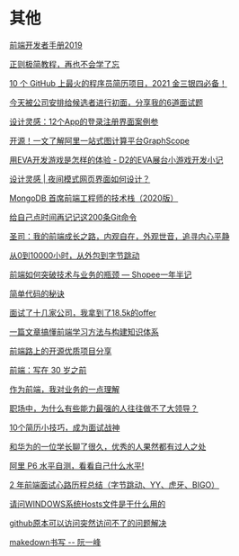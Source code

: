 # 其他

[前端开发者手册2019](https://frontendmasters.com/books/front-end-handbook/2019/)

[正则极简教程，再也不会学了忘](https://mp.weixin.qq.com/s/TUuAw5tIfV2k4SBxsB3YDA)

[10 个 GitHub 上最火的程序员简历项目，2021 金三银四必备！](https://mp.weixin.qq.com/s/gjS_SriLH8ypdQ-UgiIbFg)

[今天被公司安排给候选者进行初面，分享我的6道面试题](https://mp.weixin.qq.com/s/qorNgvqlTdXsnSOpUUcriw)

[设计灵感：12个App的登录注册界面案例参](https://mp.weixin.qq.com/s/ivJQ7fGZbd8AVzM0mLS3BA)

[开源！一文了解阿里一站式图计算平台GraphScope](https://mp.weixin.qq.com/s?__biz=MzIzOTU0NTQ0MA==&mid=2247501458&idx=1&sn=22bf5523ec0c03c9cc1f9627f6f2aac2&chksm=e92afb9dde5d728b8235446141e4ab95301622c71c9e43746ad0aab7eeae78d97841922c8ac7&scene=126&sessionid=1608266060&key=b32b778d3cd3c4263e207ec8ab9d2b18e46056f49ae1646b205d10e56ebf2412c2bcd6e069913e349ee26441cbd958593d118c09b9d6a7284b4e4745374386e8fe65ec01f0dc84d780b0110d79ad6b6fe367016ddf63463af9bd64b77280f1869a8fbc8df09c179907ead4e648c367dfc3568c165663fa790d33e45952531b23&ascene=1&uin=Mzc2MjkyMjk0MQ%3D%3D&devicetype=Windows+10+x64&version=6300002f&lang=zh_CN&exportkey=Ayd4WST%2FMHD8Trg5HP7iPnw%3D&pass_ticket=DwgVNSSUlPdP0Oz%2FhiWdUHhMDl%2Fbr1k%2BKUVWM5PaLxPRpZq47fp88jOXm5t8m7mm&wx_header=0)

[用EVA开发游戏是怎样的体验 - D2的EVA展台小游戏开发小记](https://mp.weixin.qq.com/s?__biz=MzI5NjM5NDQxMg==&mid=2247488351&idx=1&sn=5a90de7572f32f2e93a5459d16742c3b&chksm=ec44589cdb33d18a6ca6e59c00e95162889e5c8f13774e71f4589487388d0940a1a9329b3fc1&scene=126&sessionid=1608266091&key=3712d248eda753bf2fd3954f166ee08ca2708f40a2d61b780eaf627ed9d6aaa270a61d5c9c16e2a34187cf425a4c6fc9d3806ebbc1eb44cc46ae7c14d934befe34a16ef11c4dcbe9d191b1910355fa7d31ba74d02f46dc2918bd2140a06be7422ca82cb5732314e6b7a60ec85aae6b629dbc8fd6f82f9d0d5656361f5adbbd17&ascene=1&uin=Mzc2MjkyMjk0MQ%3D%3D&devicetype=Windows+10+x64&version=6300002f&lang=zh_CN&exportkey=A2sp8MAnMdmf7lLIyfBY%2BDQ%3D&pass_ticket=DwgVNSSUlPdP0Oz%2FhiWdUHhMDl%2Fbr1k%2BKUVWM5PaLxPRpZq47fp88jOXm5t8m7mm&wx_header=0)

[设计灵感 | 夜间模式网页界面如何设计？](https://mp.weixin.qq.com/s?__biz=MzAxODE2MjM1MA==&mid=2651564638&idx=3&sn=b4962c6267602035c546e7e95f7d63af&chksm=80257d9fb752f489a01108de350903b2152d9c39ef95b1d5bb8f112391fe7888bc05c98e1b2a&scene=126&sessionid=1608264354&key=3712d248eda753bf190b2e382477326019862057d25bf68ccb0bfa653b672036868bfdbc6cf3313970364e6a277413b89a00ae8675cf08d0ad97e85a0dfac1db9911d30c500d3b0dafb19e2938c6a9df546ea8e8f545629836cf7b502673ba50919541d2a5b38e545dd0837618eb9e459bfbdc16529b6c1142cc169fe7ab78b8&ascene=1&uin=Mzc2MjkyMjk0MQ%3D%3D&devicetype=Windows+10+x64&version=6300002f&lang=zh_CN&exportkey=AwMdG85fqhRzLowKzZJiSVA%3D&pass_ticket=DwgVNSSUlPdP0Oz%2FhiWdUHhMDl%2Fbr1k%2BKUVWM5PaLxPRpZq47fp88jOXm5t8m7mm&wx_header=0)

[MongoDB 首席前端工程师的技术栈（2020版）](https://mp.weixin.qq.com/s?__biz=MzAxODE2MjM1MA==&mid=2651564638&idx=1&sn=a5881543ceee0f5a434b6dae4ce9b81e&chksm=80257d9fb752f48994f3cdfd97e7c3767f14ec526cd9036f2a4c9e3062f4cf2b21002d6a25ac&scene=126&sessionid=1608264354&key=e5a6f4840bcd614c58325559fb000273a619e8123658df64e6a9ed531d9dca9744f6451ab8728ccac64ee6f79d4c9d55a49316087ad85ef3fe93adfdb57db4365ff7d9e80e497e6cf840a472b0ff2ecf39e2c7c0de19d5371f55dc3f3b0a876dba313074300e753f7d949a6d8f3bb85a9ec8b82714d8f4c5df1d16387e647376&ascene=1&uin=Mzc2MjkyMjk0MQ%3D%3D&devicetype=Windows+10+x64&version=6300002f&lang=zh_CN&exportkey=A2DEenpX1tjJgUjr1bRgOUA%3D&pass_ticket=DwgVNSSUlPdP0Oz%2FhiWdUHhMDl%2Fbr1k%2BKUVWM5PaLxPRpZq47fp88jOXm5t8m7mm&wx_header=0)

[给自己点时间再记记这200条Git命令](https://mp.weixin.qq.com/s?__biz=MzA4Nzg0MDM5Nw==&mid=2247489504&idx=2&sn=e0165a16fd959ec8c0d95b0dd5d0c173&chksm=90321402a7459d144f84131ac6225b84e357e34f93eaf222df8394f73eec6fa72ebd7396aa5a&scene=126&sessionid=1608191188&key=3712d248eda753bfe2d75562613d928c55d11d78488c0b412a5e15dd2f6fbaa7b1bf29042ff485e5a3c60c672fd5fe3bcbfd733a5a295129ff182dc385a39ebd175e8761cabd867e7899c657dcdcb12509d130153ab0b35e8379e8ae7da1f5f80dbc9f05379e5d8b78a7ae4f90f5f849028117818a7ae7837da86198d6a5a881&ascene=1&uin=Mzc2MjkyMjk0MQ%3D%3D&devicetype=Windows+10+x64&version=62090529&lang=zh_CN&exportkey=AzyormDWh0S0RyWaDLOx%2BxU%3D&pass_ticket=sU5YMpGD3HAtizhOOKwhBidWxja5%2FiXWfFY8%2FxXhyFFjWwFHbCOMrAyC2wluKMlW&wx_header=0)

[圣司：我的前端成长之路，内观自在，外观世音，追寻内心平静](https://mp.weixin.qq.com/s?__biz=MzU2MzM2NzU0NA==&mid=2247488682&idx=1&sn=70fcd525c558410639a059787942125b&chksm=fc5a0fbdcb2d86ab0ab272e7ce38c8cc211a2c2c7137fa5c68d0eed500d1016c12964a45ad43&mpshare=1&scene=24&srcid=11259TnZ4dDyGMfol5dgq1Fe&sharer_sharetime=1606785889680&sharer_shareid=18af4598a510ab1911de864d55f65d3a&key=e5a6f4840bcd614ce70faaf69966c1f8bc8eee5b4dd4221f7feb2617a0de0a0ee02b02137b2608dda2923a67c5546c0c488d368dd4eef81a221439da232e67db2d87055aa9b92b858c8388b71c65f21faddc54f5e8001b12ca770bfd22eae6850e3d79f6d006a5bbb130aa7c2765711b0203dce8281339e5b452e2287530f0e4&ascene=14&uin=Mzc2MjkyMjk0MQ%3D%3D&devicetype=Windows+10+x64&version=62090529&lang=zh_CN&exportkey=A9C0mWj2VoB9U%2FmcqyaTblA%3D&pass_ticket=sU5YMpGD3HAtizhOOKwhBidWxja5%2FiXWfFY8%2FxXhyFFjWwFHbCOMrAyC2wluKMlW&wx_header=0)

[从0到10000小时，从外包到字节跳动](https://mp.weixin.qq.com/s?__biz=MzUzNjk5MTE1OQ==&mid=2247491375&idx=1&sn=423ab44826848f63f9d75866d4e0576f&chksm=faec9bf7cd9b12e18c7a220d2d7fdf80ea4a62cbadca39dd56fc2c4cd9a558b3824165c1aa19&mpshare=1&scene=24&srcid=1117gsJ3uMS7jI4hxRS2Xxim&sharer_sharetime=1605627030070&sharer_shareid=18af4598a510ab1911de864d55f65d3a&key=ea7446b001317384221b160fdd94f8c2dbf9841d2a25aa7f15a9ef20bfca952ab33c21fe1a4d92a65c82ca063d42aad2490ea5c53c47e3102ad4f622ad866c8e45b5ba4c0409d34a37e15c3211d8ffb60b6b5f5452cecf7a16000adab1d11bd244dcadcd54bd197aa303dbb79e5a7db2e330123e5b5b3b1bcf544945383465ba&ascene=14&uin=Mzc2MjkyMjk0MQ%3D%3D&devicetype=Windows+10+x64&version=62090529&lang=zh_CN&exportkey=A%2Fgr0bNdz3T%2FWKj%2BmNSPy44%3D&pass_ticket=sU5YMpGD3HAtizhOOKwhBidWxja5%2FiXWfFY8%2FxXhyFFjWwFHbCOMrAyC2wluKMlW&wx_header=0)

[前端如何突破技术与业务的瓶颈 — Shopee一年半记](https://mp.weixin.qq.com/s?__biz=MzIzOTkwMjM0OQ==&mid=2247485750&idx=2&sn=bb22df269c1c7076b480ebf3a9d86240&chksm=e92242d4de55cbc2efce7afc442ca3dcdcfe4c91ecb065684fc9fc9e74cc8d1de2315b451c1e&mpshare=1&scene=24&srcid=1111xmA62lmP8hihc9aeR0GH&sharer_sharetime=1605070939036&sharer_shareid=18af4598a510ab1911de864d55f65d3a&key=b32b778d3cd3c4260b2d18271336c85ff13853f8c8a9620795f7d0f3d2fd7bca3a58c01dffb222bd209c475173625c2b6537f4340a608ff61e4b6aeb7c738047b1c814e02e672d8185de15058bf54dbfa306e77f804ee701213d5d44baaeebfeb383c023a1dcd41e9fba7fd6a348ae660ae752ebbdf54b2db7bb63055c547739&ascene=14&uin=Mzc2MjkyMjk0MQ%3D%3D&devicetype=Windows+10+x64&version=62090529&lang=zh_CN&exportkey=A7dRa01YlbytB8e7W%2BBtt84%3D&pass_ticket=sU5YMpGD3HAtizhOOKwhBidWxja5%2FiXWfFY8%2FxXhyFFjWwFHbCOMrAyC2wluKMlW&wx_header=0)

[简单代码的秘诀](https://mp.weixin.qq.com/s?__biz=MzA5NTcxOTcyMg==&mid=2247489683&idx=1&sn=94ee7ffb33f17859af2d49605a47edd3&chksm=90ba40d6a7cdc9c06af9152de07741d2b115edf5b4183dab6c095198fd24461708f806908f97&mpshare=1&scene=24&srcid=1103LUHK2QWNwt8xYiLuy7pr&sharer_sharetime=1604454352598&sharer_shareid=18af4598a510ab1911de864d55f65d3a&key=e5a6f4840bcd614c457905404a9043b760d7e9836dca165b72d8d368a8987e1e7d7d8b07c22da073a18b6136a09ba9a5bccf61a24107b29c4f3499ded0f25f8f66a14db6398c759baf86e05968ace3ffe66f038acbe15231279e965775e0d96d876f0a1ebd828a948b2ee58f1dd036349626cf4d3da084cc4c4a91518a058a2b&ascene=14&uin=Mzc2MjkyMjk0MQ%3D%3D&devicetype=Windows+10+x64&version=62090529&lang=zh_CN&exportkey=A%2BzUnN8BA3q1CDiCORyMAPI%3D&pass_ticket=sU5YMpGD3HAtizhOOKwhBidWxja5%2FiXWfFY8%2FxXhyFFjWwFHbCOMrAyC2wluKMlW&wx_header=0)

[面试了十几家公司，我拿到了18.5k的offer](https://mp.weixin.qq.com/s?__biz=MzI3NDczNzU0OQ==&mid=2247488596&idx=1&sn=67a9f34062d8f7a1233216c8d7ec31eb&chksm=eb0e24b6dc79ada078774ed82ac3641fc6a20f677b2182b3148b8b9bb09917364abbf5d02440&mpshare=1&scene=24&srcid=1103GLhTOVEb97LYkNAkm2pR&sharer_sharetime=1604378138199&sharer_shareid=18af4598a510ab1911de864d55f65d3a&key=22e54b3cf07911aa639213afaf9a35dccd572f769284b3de972e1c9b947b27370ceb739c6de6c50c3099662518fd43f756871a261f099d63a15a316c3fd297bc88d92e9f75b305cbf1d87f218d49f696d485dd16fa591614e8d4334209a375133ad33e5bd55b8fa8e79036feb324251eb67e3dc1c5eddef3efc12c8a7e2d19d0&ascene=14&uin=Mzc2MjkyMjk0MQ%3D%3D&devicetype=Windows+10+x64&version=62090529&lang=zh_CN&exportkey=AxTQBE%2BoTC8Fy9lOjDDt8Ks%3D&pass_ticket=sU5YMpGD3HAtizhOOKwhBidWxja5%2FiXWfFY8%2FxXhyFFjWwFHbCOMrAyC2wluKMlW&wx_header=0)

[一篇文章搞懂前端学习方法与构建知识体系](https://mp.weixin.qq.com/s?__biz=MzIyMDkwODczNw==&mid=2247490555&idx=2&sn=e750fe22e4689c43b04340ba9c19a583&chksm=97c58655a0b20f43c50040d7ed33eb07e7c43650a8040872827308dee8a48909b7c3525f402c&mpshare=1&scene=24&srcid=1015Wn9XJ8GnTdWVN4cAaf4o&sharer_sharetime=1602736562121&sharer_shareid=18af4598a510ab1911de864d55f65d3a&key=22e54b3cf07911aaa526ddb2f9a960bb0fc364546c2900bbbc435e9e2b1432401fa88486ab243153fd8f09d065e2c6e8bbbcdec40675903e47b136fc3fd55f192628af8f8c03f1fda01610ef3ad51466f381d919fdda9e21a052039132273fdedcb81ac47897d5c3bc6ceb6ac43f630628df7f4c6f23a56d6c6fc04ce7d7f43c&ascene=14&uin=Mzc2MjkyMjk0MQ%3D%3D&devicetype=Windows+10+x64&version=62090529&lang=zh_CN&exportkey=AyOOqQ8rC%2FWuRIeLc6RMQE8%3D&pass_ticket=sU5YMpGD3HAtizhOOKwhBidWxja5%2FiXWfFY8%2FxXhyFFjWwFHbCOMrAyC2wluKMlW&wx_header=0)

[前端路上的开源优质项目分享](https://mp.weixin.qq.com/s?__biz=MzU0MTU4OTU2MA==&mid=2247485148&idx=1&sn=203a7ae28ae731281389c31b9a61cf49&chksm=fb26ef8bcc51669d0186f1f9a3d1163507cca32ccfad2169ab91f1bc31a4b3182798477054ac&mpshare=1&scene=24&srcid=1012nwHfGF74WU7UfqedLbz9&sharer_sharetime=1602465071651&sharer_shareid=18af4598a510ab1911de864d55f65d3a&key=fac416e293c6ddd11bab1540652248e4b62a9475dbd26001453dfc0956c02754e81105f5dc72554b1b1b4d416427be701eaf4150c906f33d34745a669bcc047b849e2d5d382a31f2900bd8e917a41079441cdff4f7712637365b2eed0e307c32d99077dd72ec207987d10947c2119c3055e7d2514e358aee13ea83139ff2ee60&ascene=14&uin=Mzc2MjkyMjk0MQ%3D%3D&devicetype=Windows+10+x64&version=62090529&lang=zh_CN&exportkey=A%2F22rIhRPE6kle7vdpDPnz8%3D&pass_ticket=sU5YMpGD3HAtizhOOKwhBidWxja5%2FiXWfFY8%2FxXhyFFjWwFHbCOMrAyC2wluKMlW&wx_header=0)

[前端：写在 30 岁之前](https://mp.weixin.qq.com/s?__biz=MzUyNDYxNDAyMg==&mid=2247486719&idx=1&sn=a77fdffeb04a31cd095c982a1d419bdb&chksm=fa2bec16cd5c6500579471f7bdd1ef8a564ba241a37f5aa3ac0273aadfcbbde6f42e93280fbd&mpshare=1&scene=24&srcid=0930ecLofHWFgFczD89NZJNP&sharer_sharetime=1601432648054&sharer_shareid=18af4598a510ab1911de864d55f65d3a&key=7326df0a627d9fb57162aecdc27dd56e188968607e60341fa156d2f5899ddee6cde72520829a9b5ef8fe12129c92de2e51a64c8aaabff76d10bb6b628c499e34ad76b2f448fb7328ed1608fcfee526f3203b0861333b5c1c058cb66074de99917ddf55b975020e5e55916e6119156b2c1fe605290753d627b50f4f05d39334ef&ascene=14&uin=Mzc2MjkyMjk0MQ%3D%3D&devicetype=Windows+10+x64&version=62090529&lang=zh_CN&exportkey=A0oHT7LiAlrzIay93gwdoTY%3D&pass_ticket=sU5YMpGD3HAtizhOOKwhBidWxja5%2FiXWfFY8%2FxXhyFFjWwFHbCOMrAyC2wluKMlW&wx_header=0)

[作为前端，我对业务的一点理解](https://mp.weixin.qq.com/s?__biz=Mzg5ODA5NTM1Mw==&mid=2247489800&idx=2&sn=6bf4ac04ff174364d4f330aa280b7226&chksm=c066989ef7111188b5527c2bcf17419ad11683e517150814d44b425f16b64ba8f584c15f7276&mpshare=1&scene=24&srcid=0930wGajRPP643R1GfmhStFr&sharer_sharetime=1601430067915&sharer_shareid=18af4598a510ab1911de864d55f65d3a&key=e5a6f4840bcd614c09e887dd0dc0f371038ec68c59e8b22feda9ba96449e2a64b6f4e4f4b856945d23e1c5b3e65eb03cd882fdbf1aa0fcbc55fa4e6e190b2aa3f5d047ab624e829c881cee0088da3c3f67565e8203887344f7e0f0a0bebbcdfb3d547406001cc7b52c6b1c77c056e937c8088a6ff5cc7c95917404efa35bedcd&ascene=14&uin=Mzc2MjkyMjk0MQ%3D%3D&devicetype=Windows+10+x64&version=62090529&lang=zh_CN&exportkey=A6BGF0d2EJU84ZcGQI%2FAXqU%3D&pass_ticket=sU5YMpGD3HAtizhOOKwhBidWxja5%2FiXWfFY8%2FxXhyFFjWwFHbCOMrAyC2wluKMlW&wx_header=0)

[职场中，为什么有些能力最强的人往往做不了大领导？](https://mp.weixin.qq.com/s?__biz=MzIxODM1NTQ4NQ==&mid=2247488650&idx=1&sn=3ce119dac820f41555a2453dc5e0c8e5&chksm=97ea96f8a09d1fee50d4ce2ba7340f001b5c0859121a6303f548cd303948081b8646bfd1d0ad&mpshare=1&scene=24&srcid=0924C1ftIDQ1YtKByK7Xg6Np&sharer_sharetime=1600913099713&sharer_shareid=18af4598a510ab1911de864d55f65d3a&key=e5a6f4840bcd614c22c3c480a5d3d70d39c005d457143584a63c20f826b8435060e77067ad379765b84e98a3f310e674b599f83ad5598c561df459db612772bac3f6a254be40aec16022aaa3ad87bfee1728c08f13fd3cc99cee5da6f9b3a665bd2702291305b367a0031ddf7e518571abca38d7ab85cd815282e4e436dbb979&ascene=14&uin=Mzc2MjkyMjk0MQ%3D%3D&devicetype=Windows+10+x64&version=62090529&lang=zh_CN&exportkey=AxajsuFVPAvGEmWoR8TFljE%3D&pass_ticket=sU5YMpGD3HAtizhOOKwhBidWxja5%2FiXWfFY8%2FxXhyFFjWwFHbCOMrAyC2wluKMlW&wx_header=0)

[10个简历小技巧，成为面试战神](https://mp.weixin.qq.com/s?__biz=MzAwNDA2OTM1Ng==&mid=2453146707&idx=1&sn=99e2e2af8390222e0e1b49b70f576f0d&chksm=8cfd2ed0bb8aa7c68fc747fcf29636278c157556d8394a350d5399fb6bb74bc2dbb420cf5db4&mpshare=1&scene=24&srcid=0922KwuoCBtGyhGOAZdCB1J2&sharer_sharetime=1600743607521&sharer_shareid=18af4598a510ab1911de864d55f65d3a&key=3712d248eda753bf8096e1e26427bc0bcadc271f385085405ecdf40563080ad51018615d2e543fe67fa643e5f7c446f64c70ee443f762850231fba6091132ff8389279eaccc439bf2bd6da7ab724747b6a462b4bd1f26fb2257fd116d966c105bc7f468b14733d363af1bea5e72bb30e112e9df048baa233f4b1af9107795f6d&ascene=14&uin=Mzc2MjkyMjk0MQ%3D%3D&devicetype=Windows+10+x64&version=62090529&lang=zh_CN&exportkey=A3ydOHcgxdNdEGn0s8%2FgzQs%3D&pass_ticket=sU5YMpGD3HAtizhOOKwhBidWxja5%2FiXWfFY8%2FxXhyFFjWwFHbCOMrAyC2wluKMlW&wx_header=0)

[和华为的一位学长聊了很久，优秀的人果然都有过人之处](https://mp.weixin.qq.com/s?__biz=MzAwNDA2OTM1Ng==&mid=2453146679&idx=2&sn=181f3b393c2a891da4bf8b459eb47bf4&chksm=8cfd2eb4bb8aa7a2959b27d89917a2b73dadddcc38820abef9337187363e3eec556c7130f182&mpshare=1&scene=24&srcid=0920B5t86pE2esKnbrOg1sEq&sharer_sharetime=1600610212768&sharer_shareid=18af4598a510ab1911de864d55f65d3a&key=22e54b3cf07911aac8adcbb928ce5400ea3a73786fee5bb435794df511b01e6afdc791e221736f84a2fa81cfe5f4a050c49dabb1371df2fd6ba6a828df6be31e1812a3b0870b69499635217cd9a604f0e1a779b9940c9b09a239bbb3524cc63f58990da89211a8e9348b224980c8447d2c57e4029381c6308835db3528eb2746&ascene=14&uin=Mzc2MjkyMjk0MQ%3D%3D&devicetype=Windows+10+x64&version=62090529&lang=zh_CN&exportkey=A42Adca2xWz3cA9rs647JLg%3D&pass_ticket=sU5YMpGD3HAtizhOOKwhBidWxja5%2FiXWfFY8%2FxXhyFFjWwFHbCOMrAyC2wluKMlW&wx_header=0)

[阿里 P6 水平自测，看看自己什么水平!](https://mp.weixin.qq.com/s/MG6IvTR0_IngRCvqWUGGEQ)

[2 年前端面试心路历程总结（字节跳动、YY、虎牙、BIGO）](https://juejin.im/post/5e85ec79e51d4547153d0738)

[请问WINDOWS系统Hosts文件是干什么用的](https://zhidao.baidu.com/question/112306094.html)

[github原本可以访问突然访问不了的问题解决](https://blog.csdn.net/jz6666jz/article/details/106550255)

[makedown书写 -- 阮一峰](https://github.com/ruanyf/document-style-guide)